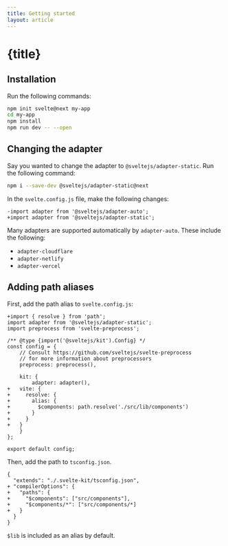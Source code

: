 ```yaml
---
title: Getting started
layout: article
---
```


<script context="module">
  export function load() {
    return {
      stuff: {
        title: 'Getting Started - SvelteKit',
        layout: 'article'
      }
    };
  }
</script>

<script lang="ts">
  import Alert from '$lib/components/Alert.svelte';
</script>

# {title}

## Installation

Run the following commands:

```bash
npm init svelte@next my-app
cd my-app
npm install
npm run dev -- --open
```

## Changing the adapter

Say you wanted to change the adapter to `@sveltejs/adapter-static`. Run the following command:

```bash
npm i --save-dev @sveltejs/adapter-static@next
```

In the `svelte.config.js` file, make the following changes:

```git
-import adapter from '@sveltejs/adapter-auto';
+import adapter from '@sveltejs/adapter-static';
```

<Alert>
  <p>Many adapters are supported automatically by <code>adapter-auto</code>. These include the following:</p>

  <ul>
    <li><code>adapter-cloudflare</code></li>
    <li><code>adapter-netlify</code></li>
    <li><code>adapter-vercel</code></li>
  </ul>
</Alert>

## Adding path aliases

First, add the path alias to `svelte.config.js`:

```git
+import { resolve } from 'path';
import adapter from '@sveltejs/adapter-static';
import preprocess from 'svelte-preprocess';

/** @type {import('@sveltejs/kit').Config} */
const config = {
	// Consult https://github.com/sveltejs/svelte-preprocess
	// for more information about preprocessors
	preprocess: preprocess(),

	kit: {
		adapter: adapter(),
+   vite: {
+     resolve: {
+       alias: {
+         $components: path.resolve('./src/lib/components')
+       }
+     }
+   }
	}
};

export default config;

```

Then, add the path to `tsconfig.json`.

```git
{
  "extends": "./.svelte-kit/tsconfig.json",
+ "compilerOptions": {
+   "paths": {
+     "$components": ["src/components"],
+     "$components/*": ["src/components/*]
+   }
  }
}
```

<Alert>
  <p><code>$lib</code> is included as an alias by default.</p>
</Alert>
